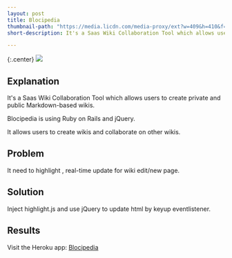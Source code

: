 ```yaml
---
layout: post
title: Blocipedia
thumbnail-path: "https://media.licdn.com/media-proxy/ext?w=409&h=410&f=&hash=hWS2gYdhwvb7wD8eG%2BWAJX2O7NE%3D&ora=1%2CaFBCTXdkRmpGL2lvQUFBPQ%2CxAVta9Er0Vinkhwfjw8177yE41y87UNCVordEGXyD3u0qYrdf36_e5XYL7f0uVoeen0clA1gLvL5EzngD8a7Lty8e9sljcTnJ424ZxUBbFImi24"
short-description: It's a Saas Wiki Collaboration Tool which allows users to create private and public Markdown-based wikis.

---
```


{:.center}
![](https://media.licdn.com/media-proxy/ext?w=409&h=410&f=&hash=hWS2gYdhwvb7wD8eG%2BWAJX2O7NE%3D&ora=1%2CaFBCTXdkRmpGL2lvQUFBPQ%2CxAVta9Er0Vinkhwfjw8177yE41y87UNCVordEGXyD3u0qYrdf36_e5XYL7f0uVoeen0clA1gLvL5EzngD8a7Lty8e9sljcTnJ424ZxUBbFImi24)

## Explanation

It's a Saas Wiki Collaboration Tool which allows users to create private and public Markdown-based wikis.

Blocipedia is using Ruby on Rails and jQuery.

It allows users to create wikis and collaborate on other wikis.

## Problem

It need to highlight , real-time update for wiki edit/new page.

## Solution

Inject highlight.js and use jQuery to update html by keyup eventlistener.

## Results

Visit the Heroku app: [Blocipedia](https://yen-blocipedia.herokuapp.com/)